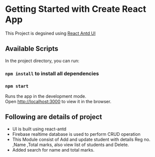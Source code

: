 # Getting Started with Create React App
This Project is degsined using  [React Antd UI](https://ant.design/docs/react/introduce)

## Available Scripts

In the project directory, you can run:
### `npm install` to install all dependencies
### `npm start`
Runs the app in the development mode.\
Open [http://localhost:3000](http://localhost:3000) to view it in the browser.

## Following are details of project

- UI is built using react-antd 
- Firebase realtime database is used to perform CRUD operation
- This Module consist of Add and update student with details Reg no. ,Name ,Total marks, also view list of students and Delete. 
- Added search for name and total marks.


